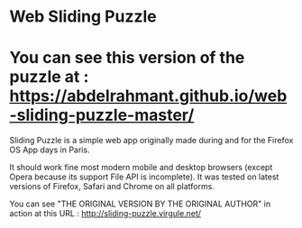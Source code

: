Web Sliding Puzzle
==================

# You can see this version of the puzzle at : https://abdelrahmant.github.io/web-sliding-puzzle-master/

Sliding Puzzle is a simple web app originally made during and for the Firefox OS
App days in Paris.

It should work fine most modern mobile and desktop browsers (except Opera 
because its support File API is incomplete). It was tested on latest versions of
Firefox, Safari and Chrome on all platforms.


You can see "THE ORIGINAL VERSION BY THE ORIGINAL AUTHOR" in action at this URL : http://sliding-puzzle.virgule.net/



